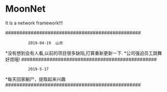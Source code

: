 # MoonNet
It is a network framework!!!

################################################


              2019-04-19  山东


*没有想到会有人看,以前的项目很多缺陷,打算重新更新一下.
*公司强迫员工跳舞 好烦哦!
################################################

              2019-5-17 

*每天回家躺尸，提取起来兴趣
################################################

